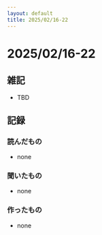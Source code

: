 ```yaml
---
layout: default
title: 2025/02/16-22
---
```


# 2025/02/16-22

## 雑記

* TBD

## 記録

### 読んだもの

* none

### 聞いたもの

* none

### 作ったもの

* none
